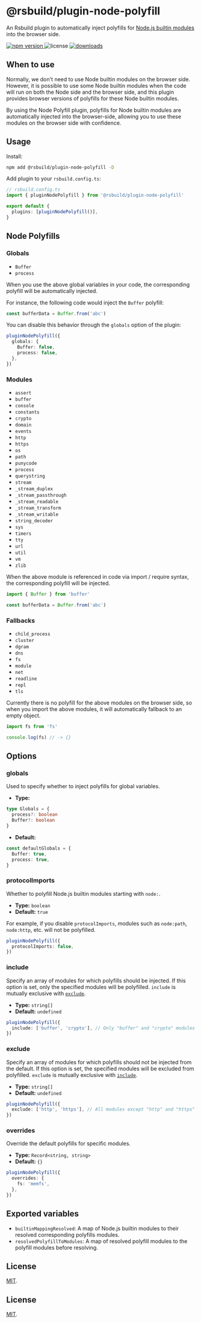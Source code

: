 # @rsbuild/plugin-node-polyfill

An Rsbuild plugin to automatically inject polyfills for [Node.js builtin modules](https://nodejs.org/api/modules.html#built-in-modules) into the browser side.

<p>
  <a href="https://npmjs.com/package/@rsbuild/plugin-node-polyfill">
   <img src="https://img.shields.io/npm/v/@rsbuild/plugin-node-polyfill?style=flat-square&colorA=564341&colorB=EDED91" alt="npm version" />
  </a>
  <img src="https://img.shields.io/badge/License-MIT-blue.svg?style=flat-square&colorA=564341&colorB=EDED91" alt="license" />
  <a href="https://npmcharts.com/compare/@rsbuild/plugin-node-polyfill?minimal=true"><img src="https://img.shields.io/npm/dm/@rsbuild/plugin-node-polyfill.svg?style=flat-square&colorA=564341&colorB=EDED91" alt="downloads" /></a>
</p>

## When to use

Normally, we don't need to use Node builtin modules on the browser side. However, it is possible to use some Node builtin modules when the code will run on both the Node side and the browser side, and this plugin provides browser versions of polyfills for these Node builtin modules.

By using the Node Polyfill plugin, polyfills for Node builtin modules are automatically injected into the browser-side, allowing you to use these modules on the browser side with confidence.

## Usage

Install:

```bash
npm add @rsbuild/plugin-node-polyfill -D
```

Add plugin to your `rsbuild.config.ts`:

```ts
// rsbuild.config.ts
import { pluginNodePolyfill } from '@rsbuild/plugin-node-polyfill'

export default {
  plugins: [pluginNodePolyfill()],
}
```

## Node Polyfills

### Globals

- `Buffer`
- `process`

When you use the above global variables in your code, the corresponding polyfill will be automatically injected.

For instance, the following code would inject the `Buffer` polyfill:

```ts
const bufferData = Buffer.from('abc')
```

You can disable this behavior through the `globals` option of the plugin:

```ts
pluginNodePolyfill({
  globals: {
    Buffer: false,
    process: false,
  },
})
```

### Modules

- `assert`
- `buffer`
- `console`
- `constants`
- `crypto`
- `domain`
- `events`
- `http`
- `https`
- `os`
- `path`
- `punycode`
- `process`
- `querystring`
- `stream`
- `_stream_duplex`
- `_stream_passthrough`
- `_stream_readable`
- `_stream_transform`
- `_stream_writable`
- `string_decoder`
- `sys`
- `timers`
- `tty`
- `url`
- `util`
- `vm`
- `zlib`

When the above module is referenced in code via import / require syntax, the corresponding polyfill will be injected.

```ts
import { Buffer } from 'buffer'

const bufferData = Buffer.from('abc')
```

### Fallbacks

- `child_process`
- `cluster`
- `dgram`
- `dns`
- `fs`
- `module`
- `net`
- `readline`
- `repl`
- `tls`

Currently there is no polyfill for the above modules on the browser side, so when you import the above modules, it will automatically fallback to an empty object.

```ts
import fs from 'fs'

console.log(fs) // -> {}
```

## Options

### globals

Used to specify whether to inject polyfills for global variables.

- **Type:**

```ts
type Globals = {
  process?: boolean
  Buffer?: boolean
}
```

- **Default:**

```ts
const defaultGlobals = {
  Buffer: true,
  process: true,
}
```

### protocolImports

Whether to polyfill Node.js builtin modules starting with `node:`.

- **Type:** `boolean`
- **Default:** `true`

For example, if you disable `protocolImports`, modules such as `node:path`, `node:http`, etc. will not be polyfilled.

```ts
pluginNodePolyfill({
  protocolImports: false,
})
```

### include

Specify an array of modules for which polyfills should be injected. If this option is set, only the specified modules will be polyfilled. `include` is mutually exclusive with [`exclude`](#exclude).

- **Type:** `string[]`
- **Default:** `undefined`

```ts
pluginNodePolyfill({
  include: ['buffer', 'crypto'], // Only "buffer" and "crypto" modules will be polyfilled.
})
```

### exclude

Specify an array of modules for which polyfills should not be injected from the default. If this option is set, the specified modules will be excluded from polyfilled. `exclude` is mutually exclusive with [`include`](#include).

- **Type:** `string[]`
- **Default:** `undefined`

```ts
pluginNodePolyfill({
  exclude: ['http', 'https'], // All modules except "http" and "https" will be polyfilled.
})
```

### overrides

Override the default polyfills for specific modules.

- **Type:** `Record<string, string>`
- **Default:** `{}`

```ts
pluginNodePolyfill({
  overrides: {
    fs: 'memfs',
  },
})
```

## Exported variables

- `builtinMappingResolved`: A map of Node.js builtin modules to their resolved corresponding polyfills modules.
- `resolvedPolyfillToModules`: A map of resolved polyfill modules to the polyfill modules before resolving.

## License

[MIT](./LICENSE).

## License

[MIT](./LICENSE).
